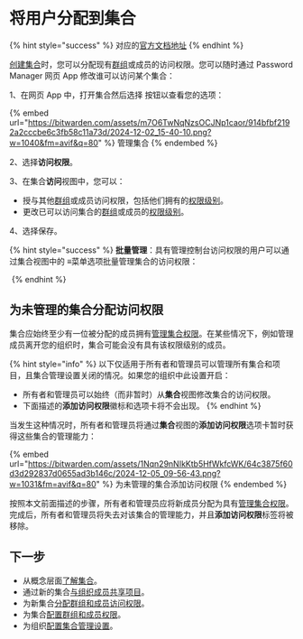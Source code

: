 # 将用户分配到集合

{% hint style="success" %}
对应的[官方文档地址](https://bitwarden.com/help/assign-users-to-collections/)
{% endhint %}

[创建集合](about-collections.md)时，您可以分配现有[群组](../../manage-members/groups.md)或成员的访问权限。您可以随时通过 Password Manager 网页 App 修改谁可以访问某个集合：

1、在网页 App 中，打开集合然后选择 按钮以查看您的选项：

{% embed url="https://bitwarden.com/assets/m7O6TwNqNzsOCJNp1caor/914bfbf2192a2cccbe6c3fb58c11a73d/2024-12-02_15-40-10.png?w=1040&fm=avif&q=80" %}
管理集合
{% endembed %}

2、选择**访问权限**。

3、在集合**访问**视图中，您可以：

* 授与其他[群组](../../manage-members/groups.md)或成员访问权限，包括他们拥有的[权限级别](collection-permissions.md)。
* 更改已可以访问集合的[群组](../../manage-members/groups.md)或成员的[权限级别](collection-permissions.md)。

4、选择保存。

{% hint style="success" %}
**批量管理**：具有管理控制台访问权限的用户可以通过集合视图中的 **≡**&#x83DC;单选项批量管理集合的访问权限：

<img src="https://bitwarden.com/assets/42edJRnvap8xiBpURskIVI/7ff8006517e9bce50dffa4372fcc2911/2024-12-02_15-41-46.png?w=1039&#x26;fm=avif&#x26;q=80" alt="" data-size="original">
{% endhint %}

## 为未管理的集合分配访问权限 <a href="#assign-access-to-un-managed-collections" id="assign-access-to-un-managed-collections"></a>

集合应始终至少有一位被分配的成员拥有[管理集合权限](collection-permissions.md)。在某些情况下，例如管理成员离开您的组织时，集合可能会没有具有该权限级别的成员。

{% hint style="info" %}
以下仅适用于所有者和管理员可以管理所有集合和项目，且集合管理设置关闭的情况。如果您的组织中此设置开启：

* 所有者和管理员可以始终（而非暂时）从**集合**视图修改集合的访问权限。
* 下面描述的**添加访问权限**徽标和选项卡将不会出现。
{% endhint %}

当发生这种情况时，所有者和管理员将通过**集合**视图的**添加访问权限**选项卡暂时获得这些集合的管理能力：

{% embed url="https://bitwarden.com/assets/1Nqn29nNIkKtb5HfWkfcWK/64c3875f60d3d292837d0655ad3b146c/2024-12-05_09-56-43.png?w=1031&fm=avif&q=80" %}
为未管理的集合添加访问权限
{% endembed %}

按照本文前面描述的步骤，所有者和管理员应将新成员分配为具有[管理集合权限](collection-permissions.md)。完成后，所有者和管理员将失去对该集合的管理能力，并且**添加访问权限**标签将被移除。

## 下一步 <a href="#next-steps" id="next-steps"></a>

* 从概念层面[了解集合](about-collections.md)。
* 通过新的集合[与组织成员共享项目](../../../password-manager/vault-basics/organization-members/sharing.md)。
* 为新集合[分配群组和成员访问权限](assign-users-to-collections.md)。
* 为集合[配置群组和成员权限](collection-permissions.md)。
* 为组织[配置集合管理设置](collection-settings.md)。
